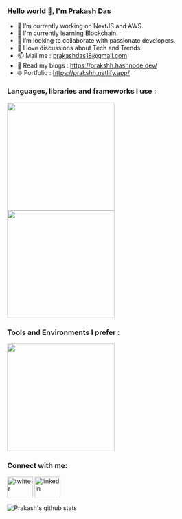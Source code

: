### Hello world 👋, I'm Prakash Das

- 🔭 I’m currently working on NextJS and AWS.
- 🌱 I'm currently learning Blockchain. 
- 👯 I’m looking to collaborate with passionate developers.
- 💬 I love discussions about Tech and Trends.  
- 📫 Mail me : prakashdas18@gmail.com
- &#128214; Read my blogs : https://prakshh.hashnode.dev/
- &#127760; Portfolio : https://prakshh.netlify.app/

<h3 align="left">Languages, libraries and frameworks I use :</h3>
<div align="left">
    <img width="250" src="https://skillicons.dev/icons?i=nextjs,aws,postgresql,redux,tailwind,typescript"/><br>
    <img width="250" src="https://skillicons.dev/icons?i=mongodb,express,react,nodejs,javascript"/><br>
</div>

<h3 align="left">Tools and Environments I prefer :</h3>
<div align="left">
    <img width="250" src="https://skillicons.dev/icons?i=vscode,git,github,postman,figma,linux" />    
</div>

<!-- Social Icons -->
<h3 align="left">Connect with me:</h3>
<p align="left">
    <a href="https://x.com/prakshh18" target="blank"><img align="center" src="https://github.com/prakshh/assets/blob/main/svgAssets/socials/twitter-svgrepo-com.svg" alt="twitter" height="50" width="60" /></a>
    <a href="https://www.linkedin.com/in/prakashdas18/" target="blank"><img align="center" src="https://github.com/prakshh/assets/blob/main/svgAssets/socials/linkedin-svgrepo-com.svg" alt="linkedin" height="50" width="60" /></a>
</p>


![Prakash's github stats](https://github-readme-stats-git-masterrstaa-rickstaa.vercel.app/api?username=prakshh&show_icons=true&line_height=28&hide_border=true&card_width=347&include_all_commits=true&role=owner,collaborator&show=reviews,&rank_icon=percentile&exclude_repo=github-readme-stats&theme=dark&bg_color=000000#gh-dark-mode-only)